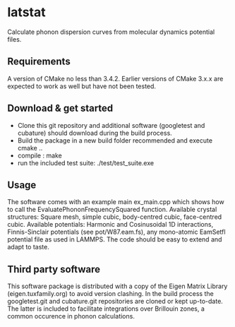 # latstat
Calculate phonon dispersion curves from molecular dynamics potential files.

## Requirements
A version of CMake no less than 3.4.2. Earlier versions of CMake 3.x.x are expected to work as well but have not been tested. 

## Download & get started
- Clone this git repository and additional software (googletest and cubature) should download during the build process. 
- Build the package in a new build folder recommended and execute cmake ..
- compile : make
- run the included test suite: ./test/test_suite.exe

## Usage
The software comes with an example main ex_main.cpp which shows how to call the EvaluatePhononFrequencySquared function. 
Available crystal structures: Square mesh, simple cubic, body-centred cubic, face-centred cubic. 
Available potentials: Harmonic and Cosinusoidal 1D interactions, Finnis-Sinclair potentials (see pot/W87.eam.fs), any mono-atomic EamSetfl potential file as used in LAMMPS. 
The code should be easy to extend and adapt to taste.

## Third party software
This software package is distributed with a copy of the Eigen Matrix Library (eigen.tuxfamily.org) to avoid version clashing. In the build process the googletest.git and cubature.git repositories are cloned or kept up-to-date. The latter is included to facilitate integrations over Brillouin zones, a common occurence in phonon calculations.
